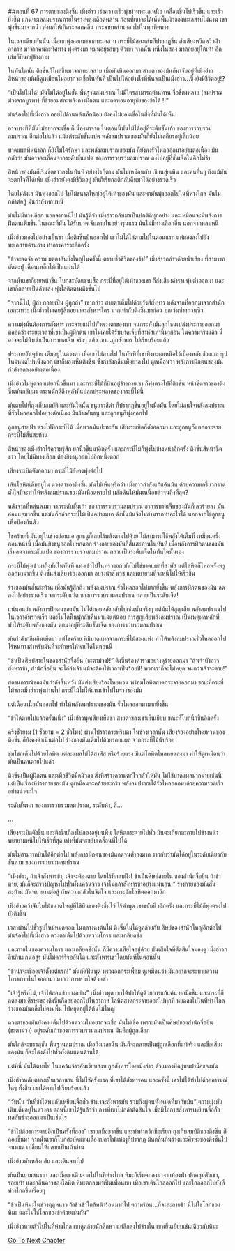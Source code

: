 ##ตอนที่ 67 การตายของติงซิ่น
เมิ่งฮ่าว เร่งความเร็วพุ่งผ่านทะเลเหนือ เคลื่อนขึ้นไปเร็วขึ้น และเร็วยิ่งขึ้น แกนทะเลลมปราณภายในร่างพลุ่งเดือดพล่าน ก่อนที่เขาจะได้เห็นพื้นผิวของทะเลสาบไม่นาน เขาพุ่งขึ้นมาจากน้ำ ส่งผลให้เกิดระลอกคลื่น กระจายพล่านออกไปในทุกทิศทาง

ในเวลาเดียวกันนั้น เมื่อเขาพุ่งออกมาจากทะเลสาบ กระบี่ไม้สองเล่มก็ปรากฎขึ้น ส่งเสียงหวีดหวิวฝ่าอากาศ มาจากคนละทิศทาง พุ่งตรงมา หมุนอยู่รอบๆ ตัวเขา จากนั้น หนึ่งในสอง มาลอยอยู่ใต้เท้า อีกเล่มก็บินอยู่ข้างกาย

ในทันใดนั้น ติงซิ่นก็โผล่ขึ้นมาจากทะเลสาบ เมื่อมันบินออกมา สายตาของมันก็มาจับอยู่ที่เมิ่งฮ่าว สีหน้าของมันก็ดูเหมือนไม่อยากจะเชื่อในทันที เป็นไปได้อย่างไรที่นั่นจะเป็นเมิ่งฮ่าว…ซึ่งยังมีชีวิตอยู่!?

“เป็นไปไม่ได้! มันไม่ได้อยู่ในขั้น พื้นฐานลมปราณ ไม่มีใครสามารถต้านทาน จื่อชี่ตงหลาย (ลมปราณม่วงจากบูรพา) ที่ข้ายอมสละพลังการฝึกตน และลดทอนอายุขัยของข้าได้ !!” 

มันจ้องไปที่เมิ่งฮ่าว ถอยไปด้านหลังเล็กน้อย ยังคงไม่ยอมเชื่อในสิ่งที่มันได้เห็น

อาจบางทีที่มันไม่อยากจะเชื่อ ก็เนื่องมาจาก ในตอนนี้มันไม่ได้อยู่ที่ระดับขั้นเก้า ของการรวบรวมลมปราณ อีกต่อไปแล้ว แม้แต่ระดับขั้นแปด พลังลมปราณของมันก็ยังไม่เสถียรอยู่เล็กน้อย 

บาดแผลที่หน้าอก ก็ยังไม่ได้รักษา และพลังลมปราณของมัน ก็ยังคงรั่วไหลออกมาอย่างต่อเนื่อง มันกลัวว่า มันอาจจะเลื่อนจากระดับขั้นแปด ของการรวบรวมลมปราณ ลงไปอยู่ที่ขั้นเจ็ดในอีกไม่ช้า

สีหน้าของมันก็เริ่มซีดขาวลงในทันที อย่างไรก็ตาม มันไม่เหมือนกับ เชียนสุ่ยเหิน และคนอื่นๆ ถึงแม้มันจะตกใจที่ได้เห็น เมิ่งฮ๋าวยังคงมีชีวิตอยู่ มันก็เรียกสติกลับคืนมาได้อย่างรวดเร็ว 

โดยไม่ลังเล มันพุ่งออกไป ใบไม้ขนาดใหญ่อยู่ใต้เท้าของมัน และพามันพุ่งออกไปในที่ห่างไกล มันไม่กล้าต่อสู้ มันกำลังหลบหนี

มันไม่มีทางเลือก นอกจากหนีไป มันรู้ดีว่า เมิ่งฮ่าวกลับมาเป็นปกติดีทุกอย่าง และเหมือนจะมีพลังการฝึกตนเพิ่มขึ้น ในขณะที่มัน ได้รับบาดเจ็บภายในอย่างรุนแรง มันไม่มีทางเลือกอื่น นอกจากหลบหนี

เมิ่งฮ่าวมองไปอย่างเย็นชา เมื่อติงซิ่นบินออกไป เขาไม่ได้ไล่ตามไปในตอนแรก แต่มองลงไปยังทะเลสาบด้านล่าง ทำการคารวะอีกครั้ง

“ข้าจะจดจำ ความเมตตาอันยิ่งใหญ่ในครั้งนี้ ตราบชั่วชีวิตของข้า!” เมิ่งฮ่าวกล่าวด้วยน้ำเสียง ที่สามารถตัดตะปู เฉือนเหล็กให้เป็นแผ่นได้ 

จากนั้นเขาก็เงยหน้าขึ้น โบกสะบัดแขนเสื้อ กระบี่ที่อยู่ใต้เท้าของเขา ก็ส่งเสียงคำรามทุ้มต่ำออกมา และเขาก็กลายเป็นลำแสง พุ่งไล่ติดตามติงซิ่นไป

“จากนี้ไป, ผู้ล่า กลายเป็น ผู้ถูกล่า” เขากล่าว สายตาเต็มไปด้วยรังสีสังหาร หลังจากที่ออกมาจากสำนักเอกะเทวะ เมิ่งฮ่าวไม่เคยรู้สึกอยากจะสังหารใคร มากเท่ากับติงซิ่นมาก่อน ยกเว้นซ่างกวนซิว 

ความมุ่งมั่นต้องการสังหาร กระจายแผ่ไปทั่วดวงตาของเขา จนกระทั่งมันลุกโชนเปล่งประกายออกมา ตลอดช่วงระยะเวลาที่เขาเป็นผู้ฝึกตน เขาไม่เคยได้รับบาดเจ็บที่สาหัสเท่านี้มาก่อน ในความจริงแล้ว นี่อาจจะไม่นับว่าเป็นการบาดเจ็บ จริงๆ แล้ว เขา…ถูกสังหาร ไปเรียบร้อยแล้ว

ประกายอันดุร้าย เต็มอยู่ในดวงตา เมื่อเขาไล่ตามไป ในทันทีที่เขาทิ้งทะเลเหนือไว้เบื้องหลัง ช่วงเวลาธูปไหม้หมดไปหนี่งดอก เขาก็มองเห็นติงซิ่น ซึ่งกำลังกลืนเม็ดยาลงไป ดูเหมือนว่า พลังการฝึกตนของมัน กำลังลดลงอย่างต่อเนื่อง

เมิ่งฮ่าวไม่พูดจา แต่ยกนิ้วขึ้นมา และกระบี่ไม้ที่บินอยู่ข้างกายเขา ก็พุ่งตรงไปที่ติงซิ่น หน้าซีดขาวของติงซิ่นหันกลับมา ตระหนักดีถึงพลังที่แปลกประหลาดของกระบี่ไม้นี้ 

มันตบไปที่ถุงเก็บสมบัติ และทันใดนั้น ธนูยาวสีดำ ก็ปรากฎขึ้นอยู่ในมือมัน โดยไม่สนใจพลังลมปราณ ที่รั่วไหลออกไปอย่างต่อเนื่อง มันง้างคันธนู และลูกธนูก็พุ่งออกไป

ลูกธนูสายฟ้า ตรงไปที่กระบี่ไม้ เมื่อพวกมันปะทะกัน เสียงระเบิดก็ดังออกมา และลูกธนูก็แตกกระจาย กระบี่ไม้สั่นสะท้าน

สีหน้าของเมิ่งฮ่าวไร้ความรู้สึก ยกนิ้วขึ้นมาอีกครั้ง และกระบี่ไม้ก็พุ่งไปข้างหน้าอีกครั้ง ติงซิ่นสีหน้าซีดขาว โดยไม่มีทางเลือก ต้องยิงธนูออกไปอีกหนึ่งดอก

เสียงระเบิดดังออกมา กระบี่ไม้ยังคงพุ่งต่อไป

เส้นโลหิตเต็มอยู่ใน ดวงตาของติงซิ่น มันไม่เห็นหรือว่า เมิ่งฮ่าวกำลังแก้แค้นมัน ด้วยความเกรี้ยวกราด ตั้งใจที่จะทำให้พลังลมปราณของมันเหือดหายไป ผลักดันให้มันเหนื่อยล้าจนถึงที่สุด?

หลังจากที่หล่นลงมา จากระดับขั้นเก้า ของการรวบรวมลมปราณ อาการบาดเจ็บของมันก็เลวร้ายลง มันอ่อนแอมากขึ้น แต่มันก็กลัวกระบี่ไม้เป็นอย่างมาก ดังนั้นมันจึงไม่สามารถทำอะไรได้ นอกจากใช้ลูกธนูเพื่อป้องกันตัว 

โชคร้ายที่ มันอยู่ในช่วงอ่อนแอ ลูกธนูก็เลยไร้พลังตามไปด้วย ไม่สามารถใช้พลังได้เต็มที่ เหมือนครั้งก่อนหน้านี้ เมื่อมันยิงธนูออกไปหกดอก ร่างกายของมันก็สั่นสะท้านในทันที เมื่อพลังการฝึกตนของมัน เริ่มลดจากระดับแปด ของการรวบรวมลมปราณ กลายเป็นระดับเจ็ดในทันใดนั้นเอง

กระบี่ไม้พุ่งเข้ามาถึงมันในทันที แทงเข้าไปในทรวงอก มันไม่ใช่บาดแผลที่สาหัส แต่โลหิตก็ไหลพรั่งพรูออกมามากขึ้น ติงซิ่นส่งเสียงร้องออกมา อย่างน่าสังเวช และพยายามที่จะหนีไปให้เร็วขึ้น

ร่างของมันสั่นสะท้าน เมื่อมันรู้สึกถึง พลังลมปราณ รั่วไหลออกไปมากยิ่งขึ้น พลังการฝึกตนของมัน ลดลงไปอย่างรวดเร็ว จากระดับแปด ของการรวบรวมลมปราณ กลายเป็นระดับเจ็ด!

แน่นอนว่า พลังการฝึกตนของมัน ไม่ได้ถอยหลังกลับไปเช่นนั้นจริงๆ แต่มันได้สูญเสีย พลังลมปราณไป ในเวลาอันรวดเร็ว และไม่ได้ฟื้นฟูกลับคืนมาแม้แต่น้อย การสูญเสียพลังลมปราณ เป็นเหตุผลหลักที่ทำให้ระดับพลังของมัน ตกมาอยู่ที่ระดับขั้นเจ็ด ของการรวบรวมลมปราณ

มันกำลังกลืนกินเม็ดยา แต่โชคร้าย ที่มีบาดแผลจากกระบี่ไม้สองแห่ง ทำให้พลังลมปราณรั่วไหลออกไป ไร้หนทางสำหรับมันที่จะรักษาให้หายได้ในตอนนี้

“ข้าเป็นศิษย์สายในของสำนักจื่อยิ่น (ชะตาม่วง)!” ติงซิ่นร้องคำรามอย่างดุร้ายออกมา “ถ้าเจ้าบังอาจสังหารข้า, สำนักจื่อยิ่น จะไล่ล่าเจ้า แม้จะต้องใช้เวลาเป็นร้อยปี! พวกเราก็จะไม่หยุด จนกว่าเจ้าจะตาย!” 

สถานการณ์ของมันกำลังสิ้นหวัง มันส่งเสียงร้องโหยหวน พร้อมโลหิตสาดกระจายออกมา ขณะที่กระบี่ไม้ของเมิ่งฮ่าวพุ่งผ่านไป กระบี่ไม้ไม่ได้แทงเข้าไปในร่างของมัน 

แต่เฉือนเนื้อมันออกไป ทำให้พลังลมปราณของมัน รั่วไหลออกมามากยิ่งขึ้น

“ข้าได้ตายไปแล้วครั้งหนึ่ง” เมิ่งฮ่าวพูดเสียงเย็นชา สายตาของเขาเย็นเยียบ ขณะที่โบกนิ้วขึ้นอีกครั้ง

ครึ่งชั่วยาม (1 ชั่วยาม = 2 ชั่วโมง) ผ่านไปราวกระพริบตา ในช่วงเวลานั้น เสียงร้องอย่างโหยหวนของติงซิ่น ก็ยังคงดำเนินต่อไป ร่างของมันเต็มไปด้วยรอยแผล จากกระบี่ไม้นับร้อย 

ชุ่มโชกเต็มไปด้วยโลหิต แต่ละแผลไม่ได้สาหัส หรือร้ายแรง มีแต่โลหิตไหลหยดลงมา ทำให้ดูเหมือนว่า มันเป็นคนตายไปแล้ว

ติงซิ่นเป็นผู้ฝึกตน และเมื่อชีวิตมืดมัวลง สิ่งที่สร้างความตกใจกลัวให้มัน ไม่ใช่บาดแผลมากมายเช่นนี้ แต่เป็นเรื่องที่ร่างกายของมัน ดูเหมือนจะคล้ายตะกร้า พลังลมปราณได้รั่วไหลออกมาด้วยความรวดเร็วอย่างน่าตกใจ

ระดับขั้นหก ของการรวบรวมลมปราณ, ระดับห้า, สี่…

…

เสียงระเบิดดังขึ้น และติงซิ่นก็ลงไปกองอยู่บนพื้น โลหิตกระจายไปทั่ว มันตะเกียกตะกายไปข้างหน้า พยายามหนีไปให้เร็วที่สุด เท่าที่มันจะขยับเคลื่อนที่ไปได้ 

มันไม่สามารถบินได้อีกต่อไป พลังการฝึกตนของมันลดจนต่ำลงมาก ราวกับว่ามันได้อยู่ในระดับเดียวกับขั้นสาม ของการรวบรวมลมปราณ

“เมิ่งฮ่าว, ถ้าเจ้าสังหารข้า, เจ้าจะต้องตาย โดยไร้ที่กลบฝัง! ข้าเป็นศิษย์สายใน ของสำนักจื่อยิ่น ถ้าข้าตาย, มันก็จะสร้างปัญหาไปทั่วทั้งแคว้นจ้าว เจ้าไม่กล้าสังหารข้าอย่างแน่นอน!” ร่างกายของมันสั่นสะท้าน มันพยายามต่อสู้ กับความกลัวในจิตใจ และกระอักโลหิตออกมาอีก

เมิ่งฮ่าวคว้าจับใบไม้ขนาดใหญ่ที่ใช้บินของติงซิ่นไว้ ไร้คำพูด เขาขยับนิ้วอีกครั้ง และกระบี่ไม้ก็พุ่งตรงไปยังติงซิ่น

เวลาผ่านไปชั่วธูปไหม้หมดดอก ในกลางดงต้นไม้ ติงซิ่นไม่ได้ดูคล้ายกับ ศิษย์ของสำนักใหญ่อีกต่อไป มันจ้องไปที่เมิ่งฮ่าว ดวงตาเต็มไปด้วยความโกรธ และเกลียดชัง 

และภายในของความโกรธ และเกลียดชังนั้น ก็มีความเสียใจอยู่ด้วย มันเสียใจที่ตัดสินใจมองดู เมิ่งฮ่าวกลืนกินแกนอสูร มันไม่ควรรีรออันใด และสังหารเขาโดยทันทีในตอนนั้น

“ข้าน่าจะเชิอดเจ้าตั้งแต่แรก!” มันกัดฟันพูด ทรวงอกกระเพื่อม ดูเหมือนว่า มันอยากจะระบายความโกรธภายในใจออกมา มากว่าการหายใจด้วยซ้ำ

“เจ้ารู้หรือไม่, เจ้าได้สอนข้าบางอย่าง” เมิ่งฮ่าวพูด เขาได้ทำให้ดูด้วยการแก้แค้น ยกมือขึ้น และกระบี่ก็ลดลงมา ศีรษะของติงซิ่นก็ลอยออกไปในอากาศ โลหิตสาดกระจายออกไปทุกที่ หยดลงไปในที่ห่างไกล ร่างของมันกลื้งไปตามพื้น ไปหยุดอยู่ใต้ต้นไม้ใหญ่

ดวงตาของมันยังคง เต็มไปด้วยความไม่อยากจะเชื่อ มันไม่เชื่อ เพราะมันเป็นศิษย์ของสำนักจื่อยิ่น (ชะตาม่วง) อยู่ระดับเก้าของการรวบรวมลมปราณ มันคือผู้ถูกเลือก 

มันใกล้จะบรรลุขั้น พื้นฐานลมปราณ เมื่อถึงเวลานั้น มันก็จะกลายเป็นผู้ถูกเลือกที่แท้จริง และชื่อเสียงของมัน ก็จะโด่งดังไปทั่วทั้งดินแดนด้านใต้

แต่ที่นี่ มันได้ตายไป ในแคว้นจ้าวอันเงียบสงบ ถูกสังหารโดยเมิ่งฮ่าว ตัวแมลงที่อยู่บนฝ่ามือของมัน

เมิ่งฮ่าวหลับตาลงเป็นเวลานาน นี่ไม่ใช่ครั้งแรก ที่เขาได้สังหารคน และครั้งนี้ เขาไม่ได้ทำไปด้วยอารมณ์ใดๆ ทั้งสิ้น เขาได้ตายไปเรียบร้อยแล้ว

“วันนั้น วันที่ข้าได้พบกับเหยียนจื่อกั๋ว ข้าน่าจะสังหารมัน รวมถึงผู้คนทั้งหมดที่มากับมัน” ความมุ่งมั่นเติมเต็มอยู่ในดวงตา ตอนนี้เขาได้รู้แล้วว่า การที่เขาไม่กล้าตัดสินใจ เมื่อมีโอกาสสังหารเหยียนจื่อกั๋ว ผลลัพธ์จะออกมาเป็นเช่นไร

“ข้าไม่ต้องการตายอีกเป็นครั้งที่สอง” เขายกมือขวาขึ้น และทำท่ากวักมือเรียก ถุงเก็บสมบัติของติงซิ่น ก็ลอยขึ้นมา จากนั้นเขาก็โบกสะบัดแขนเสื้อ เปลวไฟแห่งงูก็ปรากฎ มันกลืนกินร่างและศีรษะของติงซิ่นไปจนหมด เปลี่ยนให้กลายเป็นเถ้าถ่าน

เมิ่งฮ่าวหันหลังกลับ และเดินจากไป

มันเป็นยามสนธยา และเมื่อเขาเดินจากไปในที่ห่างไกล หิมะก็เริ่มตกลงมาจากท้องฟ่า ปกคลุมตัวเขา, รอยเท้า และกลิ่นคาวของโลหิต หิมะตกลงมาเป็นเพื่อนเขา เมื่อเขาเดินไกลออกไป และไกลออกไปยังที่ห่างไกลขึ้นเรื่อยๆ

“ข้าเป็นหิมะในช่วงฤดูหนาว ถ้าข้าเข้าใกล้หน้าร้อนมากไป ความร้อน…ก็จะละลายข้า นี่ไม่ใช่โลกของหิมะ และไม่ใช่โลกของข้าด้วยเช่นกัน”

เมิ่งฮ่าวหายตัวไปในที่ห่างไกล เขาดูคล้ายนักศึกษา แต่ลึกลงไปข้างใน เขาเย็นเยียบเช่นเดียวกับหิมะ


[Go To Next Chapter]( ./68.md)